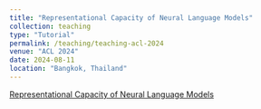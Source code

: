 ```yaml
---
title: "Representational Capacity of Neural Language Models"
collection: teaching
type: "Tutorial"
permalink: /teaching/teaching-acl-2024
venue: "ACL 2024"
date: 2024-08-11
location: "Bangkok, Thailand"
---
```

[Representational Capacity of Neural Language Models](https://acl2024.ivia.ch/)